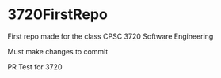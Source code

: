 # 3720FirstRepo
First repo made for the class CPSC 3720 Software Engineering 

Must make changes to commit

PR Test for 3720

